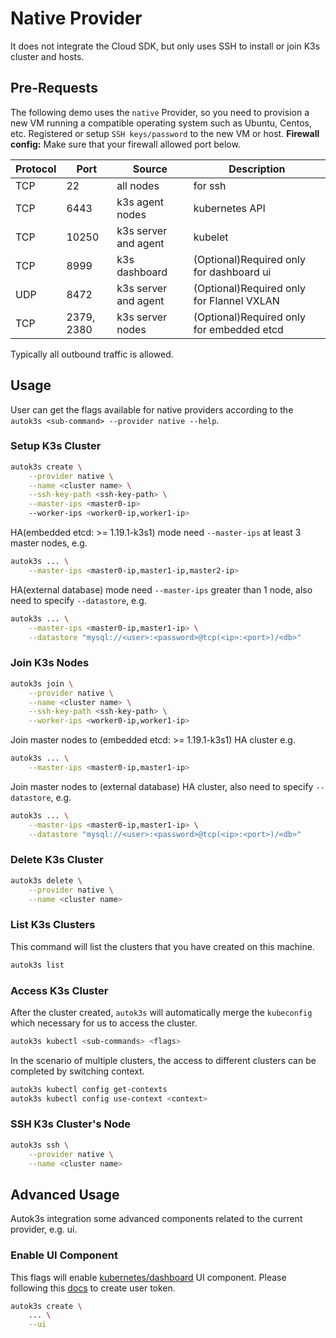# Native Provider
It does not integrate the Cloud SDK, but only uses SSH to install or join K3s cluster and hosts.

## Pre-Requests
The following demo uses the `native` Provider, so you need to provision a new VM running a compatible operating system such as Ubuntu, Centos, etc.
Registered or setup `SSH keys/password` to the new VM or host.
**Firewall config:**
Make sure that your firewall allowed port below.

Protocol |  Port  | Source | Description
---|---|---|---|
TCP | 22 | all nodes | for ssh
TCP | 6443 | k3s agent nodes | kubernetes API
TCP | 10250 | k3s server and agent | kubelet
TCP | 8999 | k3s dashboard | (Optional)Required only for dashboard ui
UDP | 8472 | k3s server and agent | (Optional)Required only for Flannel VXLAN
TCP | 2379, 2380 | k3s server nodes | (Optional)Required only for embedded etcd

Typically all outbound traffic is allowed.

## Usage
User can get the flags available for native providers according to the `autok3s <sub-command> --provider native --help`.

### Setup K3s Cluster
```bash
autok3s create \
    --provider native \
    --name <cluster name> \
    --ssh-key-path <ssh-key-path> \
    --master-ips <master0-ip>
    --worker-ips <worker0-ip,worker1-ip>
```

HA(embedded etcd: >= 1.19.1-k3s1) mode need `--master-ips` at least 3 master nodes, e.g.
```bash
autok3s ... \
    --master-ips <master0-ip,master1-ip,master2-ip>
```

HA(external database) mode need `--master-ips` greater than 1 node, also need to specify `--datastore`, e.g.
```bash
autok3s ... \
    --master-ips <master0-ip,master1-ip> \
    --datastore "mysql://<user>:<password>@tcp(<ip>:<port>)/<db>"
```

### Join K3s Nodes
```bash
autok3s join \
    --provider native \
    --name <cluster name> \
    --ssh-key-path <ssh-key-path> \
    --worker-ips <worker0-ip,worker1-ip>
```


Join master nodes to (embedded etcd: >= 1.19.1-k3s1) HA cluster e.g.
```bash
autok3s ... \
    --master-ips <master0-ip,master1-ip>
```

Join master nodes to (external database) HA cluster, also need to specify `--datastore`, e.g.
```bash
autok3s ... \
    --master-ips <master0-ip,master1-ip> \
    --datastore "mysql://<user>:<password>@tcp(<ip>:<port>)/<db>"
```

### Delete K3s Cluster
```bash
autok3s delete \
    --provider native \
    --name <cluster name>
```

### List K3s Clusters
This command will list the clusters that you have created on this machine.
```bash
autok3s list
```

### Access K3s Cluster
After the cluster created, `autok3s` will automatically merge the `kubeconfig` which necessary for us to access the cluster.
```bash
autok3s kubectl <sub-commands> <flags>
```

In the scenario of multiple clusters, the access to different clusters can be completed by switching context.
```bash
autok3s kubectl config get-contexts
autok3s kubectl config use-context <context>
```

### SSH K3s Cluster's Node
```bash
autok3s ssh \
    --provider native \
    --name <cluster name>
```
## Advanced Usage
Autok3s integration some advanced components related to the current provider, e.g. ui.

### Enable UI Component
This flags will enable [kubernetes/dashboard](https://github.com/kubernetes/dashboard) UI component.
Please following this [docs](https://github.com/kubernetes/dashboard/blob/master/docs/user/access-control/creating-sample-user.md) to create user token.

```bash
autok3s create \
    ... \
    --ui
```
